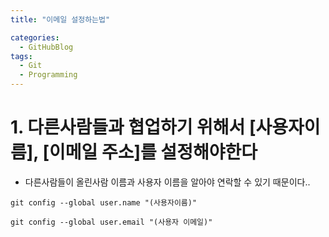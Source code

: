 ```yaml
---
title: "이메일 설정하는법"

categories:
  - GitHubBlog
tags:
  - Git
  - Programming
---
```


# 1. 다른사람들과 협업하기 위해서 [사용자이름], [이메일 주소]를 설정해야한다
- 다른사람들이 올린사람 이름과 사용자 이름을 알아야 연락할 수 있기 때문이다..

~~~
git config --global user.name "(사용자이름)"
~~~

~~~
git config --global user.email "(사용자 이메일)"
~~~